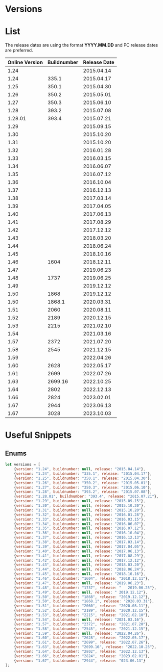 # Versions

# List
The release dates are using the format **YYYY.MM.DD** and PC release dates are preferred.

| Online Version | Buildnumber | Release Date |
| -------------- | ----------- | ------------ |
| 1.24 |  | 2015.04.14 |
| 1.24 | 335.1 | 2015.04.17 |
| 1.25 | 350.1 | 2015.04.30 |
| 1.26 | 350.2 | 2015.05.01 |
| 1.27 | 350.3 | 2015.06.10 |
| 1.28 | 393.2 | 2015.07.08 |
| 1.28.01 | 393.4 | 2015.07.21 |
| 1.29 |  | 2015.09.15 |
| 1.30 |  | 2015.10.20 |
| 1.31 |  | 2015.10.20 |
| 1.32 |  | 2016.01.28 |
| 1.33 |  | 2016.03.15 |
| 1.34 |  | 2016.06.07 |
| 1.35 |  | 2016.07.12 |
| 1.36 |  | 2016.10.04 |
| 1.37 |  | 2016.12.13 |
| 1.38 |  | 2017.03.14 |
| 1.39 |  | 2017.04.05 |
| 1.40 |  | 2017.06.13 |
| 1.41 |  | 2017.08.29 |
| 1.42 |  | 2017.12.12 |
| 1.43 |  | 2018.03.20 |
| 1.44 |  | 2018.06.24 |
| 1.45 |  | 2018.10.16 |
| 1.46 | 1604 | 2018.12.11 |
| 1.47 |  | 2019.06.23 |
| 1.48 | 1737 | 2019.06.25 |
| 1.49 |  | 2019.12.12 |
| 1.50 | 1868 | 2019.12.12 |
| 1.50 | 1868.1 | 2020.03.31 |
| 1.51 | 2060 | 2020.08.11 |
| 1.52 | 2189 | 2020.12.15 |
| 1.53 | 2215 | 2021.02.10 |
| 1.54 |  | 2021.03.16 |
| 1.57 | 2372 | 2021.07.20 |
| 1.58 | 2545 | 2021.12.15 |
| 1.59 |  | 2022.04.26 |
| 1.60 | 2628 | 2022.05.17 |
| 1.61 | 2699 | 2022.07.26 |
| 1.63 | 2699.16 | 2022.10.25 |
| 1.64 | 2802 | 2022.12.13 |
| 1.66 | 2824 | 2023.02.01 |
| 1.67 | 2944 | 2023.06.13 |
| 1.67 | 3028 | 2023.10.03 |

# Useful Snippets
## Enums
```js
let versions = [
    {version: "1.24", buildnumber: null, release: "2015.04.14"},
    {version: "1.24", buildnumber: "335.1", release: "2015.04.17"},
    {version: "1.25", buildnumber: "350.1", release: "2015.04.30"},
    {version: "1.26", buildnumber: "350.2", release: "2015.05.01"},
    {version: "1.27", buildnumber: "350.3", release: "2015.06.10"},
    {version: "1.28", buildnumber: "393.2", release: "2015.07.08"},
    {version: "1.28.01", buildnumber: "393.4", release: "2015.07.21"},
    {version: "1.29", buildnumber: null, release: "2015.09.15"},
    {version: "1.30", buildnumber: null, release: "2015.10.20"},
    {version: "1.31", buildnumber: null, release: "2015.10.20"},
    {version: "1.32", buildnumber: null, release: "2016.01.28"},
    {version: "1.33", buildnumber: null, release: "2016.03.15"},
    {version: "1.34", buildnumber: null, release: "2016.06.07"},
    {version: "1.35", buildnumber: null, release: "2016.07.12"},
    {version: "1.36", buildnumber: null, release: "2016.10.04"},
    {version: "1.37", buildnumber: null, release: "2016.12.13"},
    {version: "1.38", buildnumber: null, release: "2017.03.14"},
    {version: "1.39", buildnumber: null, release: "2017.04.05"},
    {version: "1.40", buildnumber: null, release: "2017.06.13"},
    {version: "1.41", buildnumber: null, release: "2017.08.29"},
    {version: "1.42", buildnumber: null, release: "2017.12.12"},
    {version: "1.43", buildnumber: null, release: "2018.03.20"},
    {version: "1.44", buildnumber: null, release: "2018.06.24"},
    {version: "1.45", buildnumber: null, release: "2018.10.16"},
    {version: "1.46", buildnumber: "1604", release: "2018.12.11"},
    {version: "1.47", buildnumber: null, release: "2019.06.23"},
    {version: "1.48", buildnumber: "1737", release: "	2019.06.25"},
    {version: "1.49", buildnumber: null, release: "	2019.12.12"},
    {version: "1.50", buildnumber: "1868", release: "2019.12.12"},
    {version: "1.50", buildnumber: "1868.1", release: "2020.03.31"},
    {version: "1.51", buildnumber: "2060", release: "2020.08.11"},
    {version: "1.52", buildnumber: "2189", release: "2020.12.15"},
    {version: "1.53", buildnumber: "2215", release: "2021.02.10"},
    {version: "1.54", buildnumber: null, release: "2021.03.16"},
    {version: "1.57", buildnumber: "2372", release: "2021.07.20"},
    {version: "1.58", buildnumber: "2545", release: "2021.12.15"},
    {version: "1.59", buildnumber: null, release: "2022.04.26"},
    {version: "1.60", buildnumber: "2628", release: "2022.05.17"},
    {version: "1.61", buildnumber: "2699", release: "2022.07.26"},
    {version: "1.63", buildnumber: "2699.16", release: "2022.10.25"},
    {version: "1.64", buildnumber: "2802", release: "2022.12.13"},
    {version: "1.66", buildnumber: "2824", release: "2023.02.01"},
    {version: "1.67", buildnumber: "2944", release: "023.06.13"}
];
```
